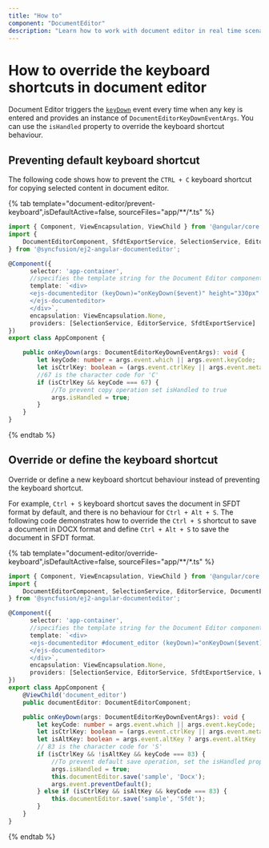 ```yaml
---
title: "How to"
component: "DocumentEditor"
description: "Learn how to work with document editor in real time scenarios like create simple word processor, override keyboard shortcut behaviors, and more."
---
```


# How to override the keyboard shortcuts in document editor

Document Editor triggers the [`keyDown`](../document-editor/api-documentEditorKeyDownEventArgs.html) event every time when any key is entered and provides an instance of `DocumentEditorKeyDownEventArgs`. You can use the `isHandled` property to override the keyboard shortcut behaviour.

## Preventing default keyboard shortcut

The following code shows how to prevent the `CTRL + C` keyboard shortcut for copying selected content in document editor.

{% tab template="document-editor/prevent-keyboard",isDefaultActive=false, sourceFiles="app/**/*.ts" %}

```typescript
import { Component, ViewEncapsulation, ViewChild } from '@angular/core';
import {
    DocumentEditorComponent, SfdtExportService, SelectionService, EditorService, DocumentEditorKeyDownEventArgs
} from '@syncfusion/ej2-angular-documenteditor';

@Component({
      selector: 'app-container',
      //specifies the template string for the Document Editor component
      template: `<div>
      <ejs-documenteditor (keyDown)="onKeyDown($event)" height="330px" style="display:block" [isReadOnly]=false [enableSelection]=true [enableSfdtExport]=true [enableEditor]=true>
      </ejs-documenteditor>
      </div>`,
      encapsulation: ViewEncapsulation.None,
      providers: [SelectionService, EditorService, SfdtExportService]
})
export class AppComponent {

    public onKeyDown(args: DocumentEditorKeyDownEventArgs): void {
        let keyCode: number = args.event.which || args.event.keyCode;
        let isCtrlKey: boolean = (args.event.ctrlKey || args.event.metaKey) ? true : ((keyCode === 17) ? true : false);
        //67 is the character code for 'C'
        if (isCtrlKey && keyCode === 67) {
            //To prevent copy operation set isHandled to true
            args.isHandled = true;
        }
    }
}
```

{% endtab %}

## Override or define the keyboard shortcut

Override or define a new keyboard shortcut behaviour instead of preventing the keyboard shortcut.

For example, `Ctrl + S` keyboard shortcut saves the document in SFDT format by default, and there is no behaviour for `Ctrl + Alt + S`. The following code demonstrates how to override the `Ctrl + S` shortcut to save a document in DOCX format and define `Ctrl + Alt + S` to save the document in SFDT format.

{% tab template="document-editor/override-keyboard",isDefaultActive=false, sourceFiles="app/**/*.ts" %}

```typescript
import { Component, ViewEncapsulation, ViewChild } from '@angular/core';
import {
    DocumentEditorComponent, SelectionService, EditorService, DocumentEditorKeyDownEventArgs, SfdtExportService, WordExportService
} from '@syncfusion/ej2-angular-documenteditor';

@Component({
      selector: 'app-container',
      //specifies the template string for the Document Editor component
      template: `<div>
      <ejs-documenteditor #document_editor (keyDown)="onKeyDown($event)" height="330px" style="display:block" [isReadOnly]=false [enableSelection]=true [enableSfdtExport]=true [enableEditor]=true >
      </ejs-documenteditor>
      </div>`,
      encapsulation: ViewEncapsulation.None,
      providers: [SelectionService, EditorService, SfdtExportService, WordExportService]
})
export class AppComponent {
    @ViewChild('document_editor')
    public documentEditor: DocumentEditorComponent;

    public onKeyDown(args: DocumentEditorKeyDownEventArgs): void {
        let keyCode: number = args.event.which || args.event.keyCode;
        let isCtrlKey: boolean = (args.event.ctrlKey || args.event.metaKey) ? true : ((keyCode === 17) ? true : false);
        let isAltKey: boolean = args.event.altKey ? args.event.altKey : ((keyCode === 18) ? true : false);
        // 83 is the character code for 'S'
        if (isCtrlKey && !isAltKey && keyCode === 83) {
            //To prevent default save operation, set the isHandled property to true
            args.isHandled = true;
            this.documentEditor.save('sample', 'Docx');
            args.event.preventDefault();
        } else if (isCtrlKey && isAltKey && keyCode === 83) {
            this.documentEditor.save('sample', 'Sfdt');
        }
    }
}
```

{% endtab %}